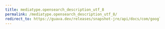 ```yaml
---
title: mediatype.opensearch_description_utf_8
permalink: /mediatype.opensearch_description_utf_8/
redirect_to: https://guava.dev/releases/snapshot-jre/api/docs/com/google/common/net/MediaType.html#OPENSEARCH_DESCRIPTION_UTF_8
---
```

